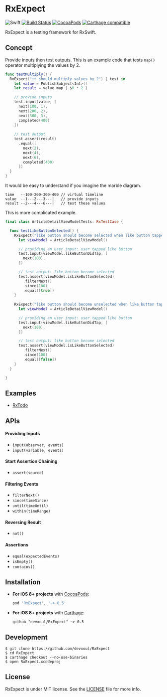 RxExpect
========

![Swift](https://img.shields.io/badge/Swift-3.1-orange.svg)
[![Build Status](https://travis-ci.org/devxoul/RxExpect.svg?branch=master)](https://travis-ci.org/devxoul/RxExpect)
[![CocoaPods](http://img.shields.io/cocoapods/v/RxExpect.svg)](https://cocoapods.org/pods/RxExpect)
[![Carthage compatible](https://img.shields.io/badge/Carthage-compatible-4BC51D.svg?style=flat)](https://github.com/Carthage/Carthage)

RxExpect is a testing framework for RxSwift.

## Concept

Provide inputs then test outputs. This is an example code that tests `map()` operator multiplying the values by 2.

```swift
func testMultiply() {
  RxExpect("it should multiply values by 2") { test in
    let value = PublishSubject<Int>()
    let result = value.map { $0 * 2 }

    // provide inputs
    test.input(value, [
      next(100, 1),
      next(200, 2),
      next(300, 3),
      completed(400)
    ])
    
    // test output
    test.assert(result)
      .equal([
        next(2),
        next(4),
        next(6),
        completed(400)
      ])
  }
}
```

It would be easy to understand if you imagine the marble diagram.

```
time   --100-200-300-400 // virtual timeline
value  --1---2---3---|   // provide inputs
result --2---4---6---|   // test these values
```

This is more complicated example.

```swift
final class ArticleDetailViewModelTests: RxTestCase {

  func testLikeButtonSelected() {
    RxExpect("like button should become selected when like button tapped") { test in
      let viewModel = ArticleDetailViewModel()

      // providing an user input: user tapped like button
      test.input(viewModel.likeButtonDidTap, [
        next(100),
      ])

      // test output: like button become selected
      test.assert(viewModel.isLikeButtonSelected)
        .filterNext()
        .since(100)
        .equal([true])
    }
    
    RxExpect("like button should become unselected when like button tapped") { test in
      let viewModel = ArticleDetailViewModel()

      // providing an user input: user tapped like button
      test.input(viewModel.likeButtonDidTap, [
        next(100),
      ])

      // test output: like button become selected
      test.assert(viewModel.isLikeButtonSelected)
        .filterNext()
        .since(100)
        .equal([false])
    }
  }

}
```

## Examples

* [RxTodo](https://github.com/devxoul/RxTodo/tree/master/RxTodoTests/Sources/Tests)

## APIs

#### Providing Inputs

* `input(observer, events)`
* `input(variable, events)`

#### Start Assertion Chaining

* `assert(source)`

#### Filtering Events

* `filterNext()`
* `since(timeSince)`
* `until(timeUntil)`
* `within(timeRange)`

#### Reversing Result

* `not()`

#### Assertions

* `equal(expectedEvents)`
* `isEmpty()`
* `contains()`

## Installation

- **For iOS 8+ projects** with [CocoaPods](https://cocoapods.org):

    ```ruby
    pod 'RxExpect', '~> 0.5'
    ```

- **For iOS 8+ projects** with [Carthage](https://github.com/Carthage/Carthage):

    ```
    github "devxoul/RxExpect" ~> 0.5
    ```

## Development

```console
$ git clone https://github.com/devxoul/RxExpect
$ cd RxExpect
$ carthage checkout --no-use-binaries
$ open RxExpect.xcodeproj
```

## License

RxExpect is under MIT license. See the [LICENSE](LICENSE) file for more info.
